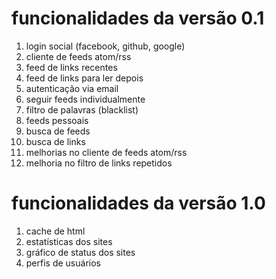 # funcionalidades da versão 0.1
1. login social (facebook, github, google)
1. cliente de feeds atom/rss
1. feed de links recentes
1. feed de links para ler depois
1. autenticação via email
1. seguir feeds individualmente
1. filtro de palavras (blacklist)
1. feeds pessoais
1. busca de feeds
1. busca de links
1. melhorias no cliente de feeds atom/rss
1. melhoria no filtro de links repetidos

# funcionalidades da versão 1.0
1. cache de html
1. estatísticas dos sites
1. gráfico de status dos sites
1. perfis de usuários
